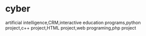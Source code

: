 # cyber
artificial intelligence,CRM,interactive education programs,python project,c++ project,HTML project,web programing,php project
